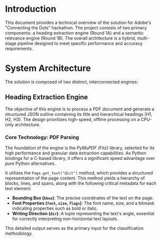 # Introduction

This document provides a technical overview of the solution for Adobe's "Connecting the Dots" hackathon. The project consists of two primary components: a heading extraction engine (Round 1A) and a semantic relevance engine (Round 1B). The overall architecture is a hybrid, multi-stage pipeline designed to meet specific performance and accuracy requirements.

# System Architecture

The solution is composed of two distinct, interconnected engines:

## Heading Extraction Engine

The objective of this engine is to process a PDF document and generate a structured JSON outline containing its title and hierarchical headings (H1, H2, H3). The design prioritizes high-speed, offline processing on a CPU-only architecture.

### Core Technology: PDF Parsing

The foundation of the engine is the *PyMuPDF (Fitz)* library, selected for its high performance and granular data extraction capabilities. As Python bindings for a C-based library, it offers a significant speed advantage over pure Python alternatives.

It utilizes the `Page.get_text("dict")` method, which provides a structured representation of the page content. This method yields a hierarchy of blocks, lines, and spans, along with the following critical metadata for each text element:

* **Bounding Box (`bbox`)**: The precise coordinates of the text on the page.
* **Font Properties (`font`, `size`, `flags`)**: The font name, size, and a bitmask indicating properties such as bold or italic.
* **Writing Direction (`dir`)**: A tuple representing the text's angle, essential for correctly interpreting non-horizontal text layouts.

This detailed output serves as the primary input for the classification methodology.


